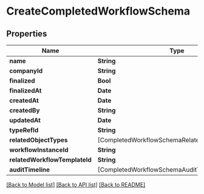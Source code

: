 # CreateCompletedWorkflowSchema

## Properties
Name | Type | Description | Notes
------------ | ------------- | ------------- | -------------
**name** | **String** |  | 
**companyId** | **String** |  | 
**finalized** | **Bool** |  | 
**finalizedAt** | **Date** |  | [optional] 
**createdAt** | **Date** |  | 
**createdBy** | **String** |  | 
**updatedAt** | **Date** |  | [optional] 
**typeRefId** | **String** |  | 
**relatedObjectTypes** | [CompletedWorkflowSchemaRelatedObjectTypesInner] |  | [optional] 
**workflowInstanceId** | **String** |  | 
**relatedWorkflowTemplateId** | **String** |  | 
**auditTimeline** | [CompletedWorkflowSchemaAuditTimelineInner] |  | [optional] 

[[Back to Model list]](../README.md#documentation-for-models) [[Back to API list]](../README.md#documentation-for-api-endpoints) [[Back to README]](../README.md)



